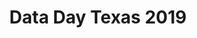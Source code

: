 ---
state: TX
region: Austin
title: Data Day Texas 2019
event_url: http://datadaytexas.com/
start_date: 2018-01-26
cost: Free
---